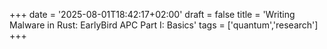 +++
date = '2025-08-01T18:42:17+02:00'
draft = false
title = 'Writing Malware in Rust: EarlyBird APC Part I: Basics'
tags = ['quantum','research']
+++
